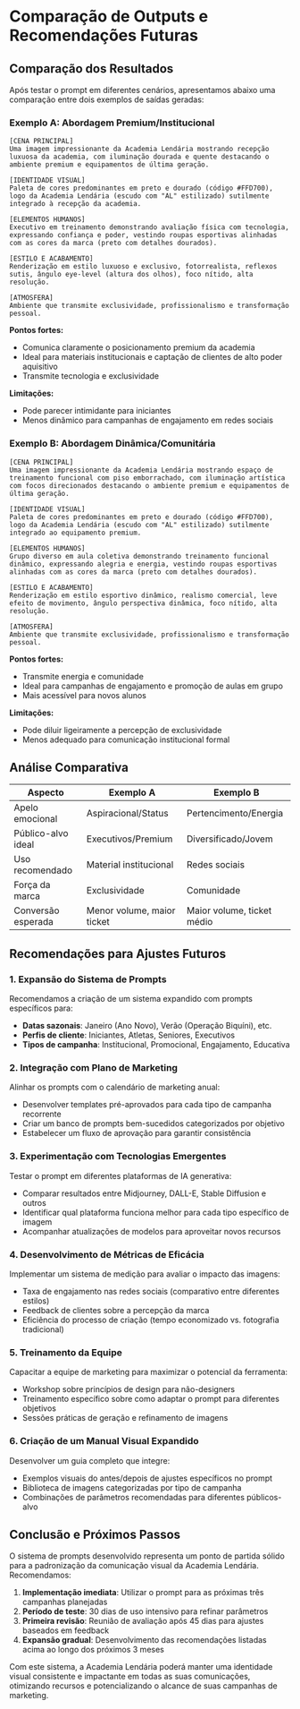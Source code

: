 # Comparação de Outputs e Recomendações Futuras

## Comparação dos Resultados

Após testar o prompt em diferentes cenários, apresentamos abaixo uma comparação entre dois exemplos de saídas geradas:

### Exemplo A: Abordagem Premium/Institucional

```
[CENA PRINCIPAL]
Uma imagem impressionante da Academia Lendária mostrando recepção luxuosa da academia, com iluminação dourada e quente destacando o ambiente premium e equipamentos de última geração.

[IDENTIDADE VISUAL]
Paleta de cores predominantes em preto e dourado (código #FFD700), logo da Academia Lendária (escudo com "AL" estilizado) sutilmente integrado à recepção da academia.

[ELEMENTOS HUMANOS]
Executivo em treinamento demonstrando avaliação física com tecnologia, expressando confiança e poder, vestindo roupas esportivas alinhadas com as cores da marca (preto com detalhes dourados).

[ESTILO E ACABAMENTO]
Renderização em estilo luxuoso e exclusivo, fotorrealista, reflexos sutis, ângulo eye-level (altura dos olhos), foco nítido, alta resolução.

[ATMOSFERA]
Ambiente que transmite exclusividade, profissionalismo e transformação pessoal.
```

**Pontos fortes:**
- Comunica claramente o posicionamento premium da academia
- Ideal para materiais institucionais e captação de clientes de alto poder aquisitivo
- Transmite tecnologia e exclusividade

**Limitações:**
- Pode parecer intimidante para iniciantes
- Menos dinâmico para campanhas de engajamento em redes sociais

### Exemplo B: Abordagem Dinâmica/Comunitária

```
[CENA PRINCIPAL]
Uma imagem impressionante da Academia Lendária mostrando espaço de treinamento funcional com piso emborrachado, com iluminação artística com focos direcionados destacando o ambiente premium e equipamentos de última geração.

[IDENTIDADE VISUAL]
Paleta de cores predominantes em preto e dourado (código #FFD700), logo da Academia Lendária (escudo com "AL" estilizado) sutilmente integrado ao equipamento premium.

[ELEMENTOS HUMANOS]
Grupo diverso em aula coletiva demonstrando treinamento funcional dinâmico, expressando alegria e energia, vestindo roupas esportivas alinhadas com as cores da marca (preto com detalhes dourados).

[ESTILO E ACABAMENTO]
Renderização em estilo esportivo dinâmico, realismo comercial, leve efeito de movimento, ângulo perspectiva dinâmica, foco nítido, alta resolução.

[ATMOSFERA]
Ambiente que transmite exclusividade, profissionalismo e transformação pessoal.
```

**Pontos fortes:**
- Transmite energia e comunidade
- Ideal para campanhas de engajamento e promoção de aulas em grupo
- Mais acessível para novos alunos

**Limitações:**
- Pode diluir ligeiramente a percepção de exclusividade
- Menos adequado para comunicação institucional formal

## Análise Comparativa

| Aspecto | Exemplo A | Exemplo B |
|---------|-----------|-----------|
| Apelo emocional | Aspiracional/Status | Pertencimento/Energia |
| Público-alvo ideal | Executivos/Premium | Diversificado/Jovem |
| Uso recomendado | Material institucional | Redes sociais |
| Força da marca | Exclusividade | Comunidade |
| Conversão esperada | Menor volume, maior ticket | Maior volume, ticket médio |

## Recomendações para Ajustes Futuros

### 1. Expansão do Sistema de Prompts

Recomendamos a criação de um sistema expandido com prompts específicos para:
- **Datas sazonais**: Janeiro (Ano Novo), Verão (Operação Biquíni), etc.
- **Perfis de cliente**: Iniciantes, Atletas, Seniores, Executivos
- **Tipos de campanha**: Institucional, Promocional, Engajamento, Educativa

### 2. Integração com Plano de Marketing

Alinhar os prompts com o calendário de marketing anual:
- Desenvolver templates pré-aprovados para cada tipo de campanha recorrente
- Criar um banco de prompts bem-sucedidos categorizados por objetivo
- Estabelecer um fluxo de aprovação para garantir consistência

### 3. Experimentação com Tecnologias Emergentes

Testar o prompt em diferentes plataformas de IA generativa:
- Comparar resultados entre Midjourney, DALL-E, Stable Diffusion e outros
- Identificar qual plataforma funciona melhor para cada tipo específico de imagem
- Acompanhar atualizações de modelos para aproveitar novos recursos

### 4. Desenvolvimento de Métricas de Eficácia

Implementar um sistema de medição para avaliar o impacto das imagens:
- Taxa de engajamento nas redes sociais (comparativo entre diferentes estilos)
- Feedback de clientes sobre a percepção da marca
- Eficiência do processo de criação (tempo economizado vs. fotografia tradicional)

### 5. Treinamento da Equipe

Capacitar a equipe de marketing para maximizar o potencial da ferramenta:
- Workshop sobre princípios de design para não-designers
- Treinamento específico sobre como adaptar o prompt para diferentes objetivos
- Sessões práticas de geração e refinamento de imagens

### 6. Criação de um Manual Visual Expandido

Desenvolver um guia completo que integre:
- Exemplos visuais do antes/depois de ajustes específicos no prompt
- Biblioteca de imagens categorizadas por tipo de campanha
- Combinações de parâmetros recomendadas para diferentes públicos-alvo

## Conclusão e Próximos Passos

O sistema de prompts desenvolvido representa um ponto de partida sólido para a padronização da comunicação visual da Academia Lendária. Recomendamos:

1. **Implementação imediata**: Utilizar o prompt para as próximas três campanhas planejadas
2. **Período de teste**: 30 dias de uso intensivo para refinar parâmetros
3. **Primeira revisão**: Reunião de avaliação após 45 dias para ajustes baseados em feedback
4. **Expansão gradual**: Desenvolvimento das recomendações listadas acima ao longo dos próximos 3 meses

Com este sistema, a Academia Lendária poderá manter uma identidade visual consistente e impactante em todas as suas comunicações, otimizando recursos e potencializando o alcance de suas campanhas de marketing.
